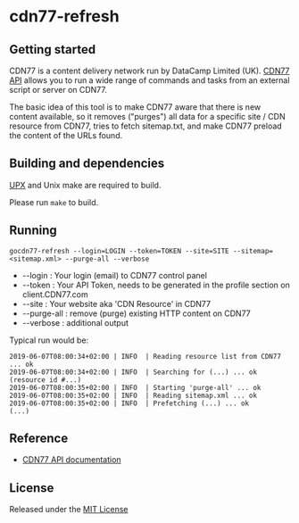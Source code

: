 # cdn77-refresh

## Getting started
CDN77 is a content delivery network run by DataCamp Limited (UK). [CDN77 API](https://client.cdn77.com/support/api) allows you to run a wide range of commands and tasks from an external script or server on CDN77.

The basic idea of this tool is to make CDN77 aware that there is new content available, so it removes ("purges") all data for a specific site / CDN resource from CDN77, tries to fetch sitemap.txt, and make CDN77 preload the content of the URLs found.


## Building and dependencies
[UPX](https://upx.github.io) and Unix make are required to build.

Please run ```make``` to build.

## Running
```
gocdn77-refresh --login=LOGIN --token=TOKEN --site=SITE --sitemap=<sitemap.xml> --purge-all --verbose
```
* --login : Your login (email) to CDN77 control panel
* --token : Your API Token, needs to be generated in the profile section on client.CDN77.com
* --site : Your website aka 'CDN Resource' in CDN77
* --purge-all : remove (purge) existing HTTP content on CDN77
* --verbose : additional output

Typical run would be:
```
2019-06-07T08:00:34+02:00 | INFO  | Reading resource list from CDN77 ... ok
2019-06-07T08:00:34+02:00 | INFO  | Searching for (...) ... ok (resource id #...)
2019-06-07T08:00:35+02:00 | INFO  | Starting 'purge-all' ... ok
2019-06-07T08:00:35+02:00 | INFO  | Reading sitemap.xml ... ok
2019-06-07T08:00:35+02:00 | INFO  | Prefetching (...) ... ok
(...)
```

## Reference
* [CDN77 API documentation](https://client.cdn77.com/support/api)

## License
Released under the [MIT  License](https://en.wikipedia.org/wiki/MIT_License)